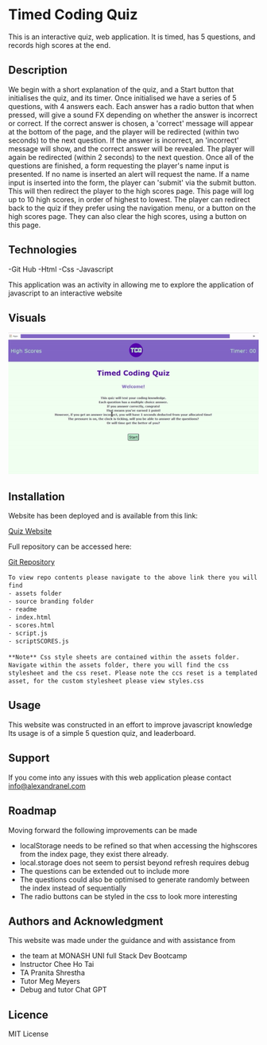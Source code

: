 # Timed Coding Quiz
This is an interactive quiz, web application.
It is timed, has 5 questions, and records high scores at the end. 

## Description
We begin with a short explanation of the quiz, and a Start button that initialises the quiz, and its timer.
Once initialised we have a series of 5 questions, with 4 answers each.
Each answer has a radio button that when pressed, will give a sound FX depending on whether the answer is incorrect or correct.
If the correct answer is chosen, a 'correct' message will appear at the bottom of the page, and the player will be redirected (within
two seconds) to the next question.
If the answer is incorrect, an 'incorrect' message will show, and the correct answer will be revealed. The player will again be redirected
(within 2 seconds) to the next question.
Once all of the questions are finished, a form requesting the player's name input is presented.
If no name is inserted an alert will request the name.
If a name input is inserted into the form, the player can 'submit' via the submit button.
This will then redirect the player to the high scores page.
This page will log up to 10 high scores, in order of highest to lowest.
The player can redirect back to the quiz if they prefer using the navigation menu, or a button on the high scores page.
They can also clear the high scores, using a button on this page.

## Technologies

-Git Hub
-Html
-Css
-Javascript

This application was an activity in allowing me to explore the application of javascript to an interactive website

## Visuals

![Quiz Website](./Assets/timedCodeQuizVisuals.gif)

## Installation

Website has been deployed and is available from this link:

[Quiz Website](https://alexandranel.github.io/TimedCodingQuiz/)

Full repository can be accessed here:

[Git Repository](https://github.com/AlexandraNel/TimedCodingQuiz/)

``````
To view repo contents please navigate to the above link there you will find
- assets folder
- source branding folder
- readme
- index.html
- scores.html
- script.js
- scriptSCORES.js

**Note** Css style sheets are contained within the assets folder. Navigate within the assets folder, there you will find the css stylesheet and the css reset. Please note the ccs reset is a templated asset, for the custom stylesheet please view styles.css
``````

## Usage

This website was constructed in an effort to improve javascript knowledge
Its usage is of a simple 5 question quiz, and leaderboard.

## Support

If you come into any issues with this web application please contact
info@alexandranel.com

## Roadmap

Moving forward the following improvements can be made

- localStorage needs to be refined so that when accessing the highscores from the index page, they exist there already.
- local.storage does not seem to persist beyond refresh requires debug
- The questions can be extended out to include more
- The questions could also be optimised to generate randomly between the index instead of sequentially
- The radio buttons can be styled in the css to look more interesting

## Authors and Acknowledgment

This website was made under the guidance and with assistance from
- the team at MONASH UNI full Stack Dev Bootcamp
- Instructor Chee Ho Tai
- TA Pranita Shrestha
- Tutor Meg Meyers
- Debug and tutor Chat GPT

## Licence
MIT License
